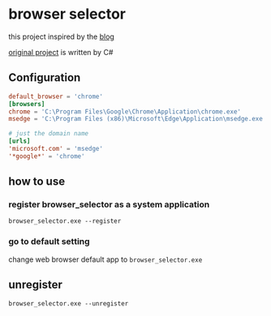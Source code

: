 # browser selector

this project inspired by the [blog](https://blog.dantup.com/2015/09/simple-windows-browser-selector/)

[original project](https://github.com/DanTup/BrowserSelector) is written by C#

## Configuration

```toml
default_browser = 'chrome'
[browsers]
chrome = 'C:\Program Files\Google\Chrome\Application\chrome.exe'
msedge = 'C:\Program Files (x86)\Microsoft\Edge\Application\msedge.exe'

# just the domain name
[urls]
'microsoft.com' = 'msedge'
'*google*' = 'chrome'
```

## how to use

### register browser_selector as a system application

`browser_selector.exe --register`

### go to default setting

change web browser default app to `browser_selector.exe`

## unregister

`browser_selector.exe --unregister`
